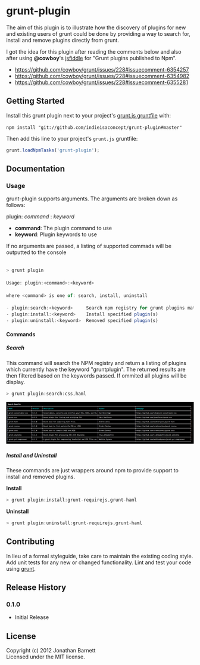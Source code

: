 # grunt-plugin

The aim of this plugin is to illustrate how the discovery of plugins for new and existing users of grunt could be done by providing a way to search for, install and remove plugins directly from grunt.

I got the idea for this plugin after reading the comments below and also after using **@cowboy**'s [jsfiddle](http://jsfiddle.net/cowboy/qzRjD/show/ "Grunt plugins published to Npm") for "Grunt plugins published to Npm".

- https://github.com/cowboy/grunt/issues/228#issuecomment-6354257
- https://github.com/cowboy/grunt/issues/228#issuecomment-6354982
- https://github.com/cowboy/grunt/issues/228#issuecomment-6355281

## Getting Started
Install this grunt plugin next to your project's [grunt.js gruntfile][getting_started] with: 

`npm install "git://github.com/indieisaconcept/grunt-plugin#master"`

Then add this line to your project's `grunt.js` gruntfile:

```javascript
grunt.loadNpmTasks('grunt-plugin');
```

[grunt]: https://github.com/cowboy/grunt
[getting_started]: https://github.com/cowboy/grunt/blob/master/docs/getting_started.md

## Documentation

### Usage

grunt-plugin supports arguments. The arguments are broken down as follows:

plugin: *command* : *keyword*

+ **command**: The plugin command to use
+ **keyword**: Plugin keywords to use

If no arguments are passed, a listing of supported commads will be outputted to the console

```javascript

> grunt plugin

Usage: plugin:<command>:<keyword>

where <command> is one of: search, install, uninstall

- plugin:search:<keyword>     Search npm registry for grunt plugins matching keywords
- plugin:install:<keyword>    Install specified plugin(s)
- plugin:uninstall:<keyword>  Removed specified plugin(s)

```

#### Commands

##### Search

This command will search the NPM registry and return a listing of plugins which currently have the keyword "gruntplugin". The returned results are then filtered based on the keywords passed. If ommited all plugins will be display.

```javascript
> grunt plugin:search:css,haml
```

!['Example console output'](https://github.com/indieisaconcept/grunt-plugin/raw/master/screenshot.png)

##### Install and Uninstall

These commands are just wrappers around npm to provide support to install and removed plugins.

**Install**

```javascript
> grunt plugin:install:grunt-requirejs,grunt-haml
```

**Uninstall**

```javascript
> grunt plugin:uninstall:grunt-requirejs,grunt-haml
```

## Contributing
In lieu of a formal styleguide, take care to maintain the existing coding style. Add unit tests for any new or changed functionality. Lint and test your code using [grunt][grunt].

## Release History

### 0.1.0
+ Initial Release

## License
Copyright (c) 2012 Jonathan Barnett  
Licensed under the MIT license.
